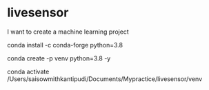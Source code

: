 # livesensor
I want to create a machine learning project

conda install -c conda-forge python=3.8

conda create -p venv python=3.8 -y

conda activate /Users/saisowmithkantipudi/Documents/Mypractice/livesensor/venv

